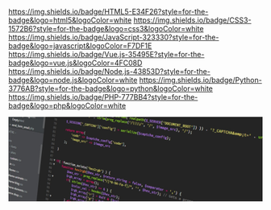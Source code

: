 

<!-- 
Here are some ideas to get you started:

- 🔭 I’m currently working on ...
- 🌱 I’m currently learning ...
- 👯 I’m looking to collaborate on ...
- 🤔 I’m looking for help with ...
- 💬 Ask me about ...
- 📫 How to reach me: ...
- 😄 Pronouns: ...
- ⚡ Fun fact: ... -->

https://img.shields.io/badge/HTML5-E34F26?style=for-the-badge&logo=html5&logoColor=white https://img.shields.io/badge/CSS3-1572B6?style=for-the-badge&logo=css3&logoColor=white https://img.shields.io/badge/JavaScript-323330?style=for-the-badge&logo=javascript&logoColor=F7DF1E https://img.shields.io/badge/Vue.js-35495E?style=for-the-badge&logo=vue.js&logoColor=4FC08D https://img.shields.io/badge/Node.js-43853D?style=for-the-badge&logo=node.js&logoColor=white https://img.shields.io/badge/Python-3776AB?style=for-the-badge&logo=python&logoColor=white https://img.shields.io/badge/PHP-777BB4?style=for-the-badge&logo=php&logoColor=white

[![POCHERON](./assets/codeBanner.jpg)](https://github.com/louispocheron/louispocheron)
